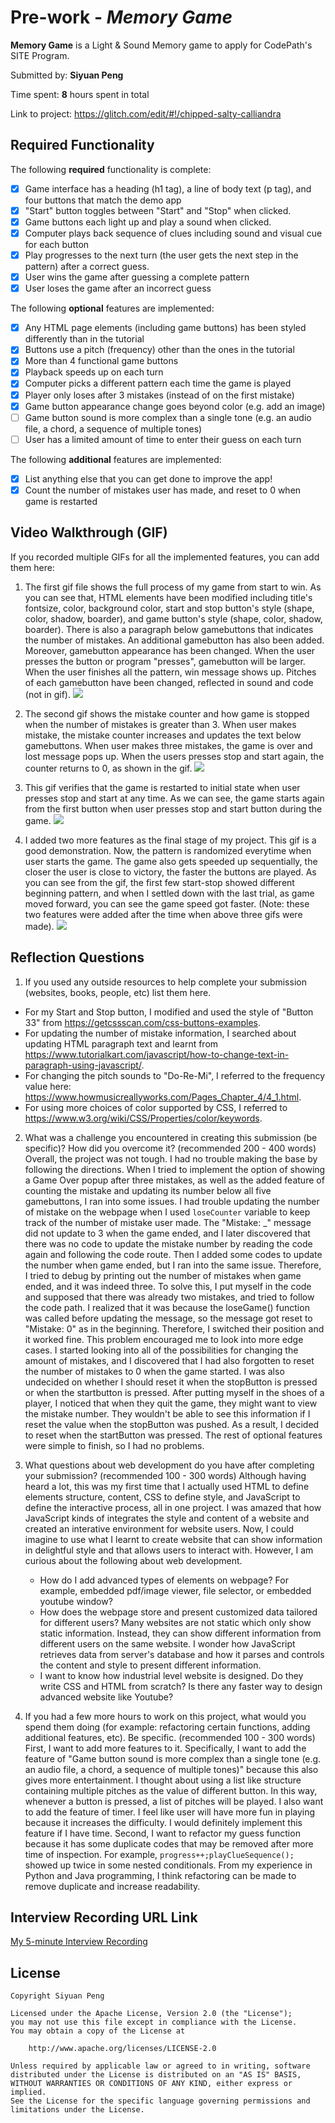 # Pre-work - *Memory Game*

**Memory Game** is a Light & Sound Memory game to apply for CodePath's SITE Program.

Submitted by: **Siyuan Peng**

Time spent: **8** hours spent in total

Link to project: https://glitch.com/edit/#!/chipped-salty-calliandra

## Required Functionality

The following **required** functionality is complete:

* [x] Game interface has a heading (h1 tag), a line of body text (p tag), and four buttons that match the demo app
* [x] "Start" button toggles between "Start" and "Stop" when clicked. 
* [x] Game buttons each light up and play a sound when clicked. 
* [x] Computer plays back sequence of clues including sound and visual cue for each button
* [x] Play progresses to the next turn (the user gets the next step in the pattern) after a correct guess. 
* [x] User wins the game after guessing a complete pattern
* [x] User loses the game after an incorrect guess

The following **optional** features are implemented:

* [x] Any HTML page elements (including game buttons) has been styled differently than in the tutorial
* [x] Buttons use a pitch (frequency) other than the ones in the tutorial
* [x] More than 4 functional game buttons
* [x] Playback speeds up on each turn
* [x] Computer picks a different pattern each time the game is played
* [x] Player only loses after 3 mistakes (instead of on the first mistake)
* [x] Game button appearance change goes beyond color (e.g. add an image)
* [ ] Game button sound is more complex than a single tone (e.g. an audio file, a chord, a sequence of multiple tones)
* [ ] User has a limited amount of time to enter their guess on each turn

The following **additional** features are implemented:

- [x] List anything else that you can get done to improve the app!
- [x] Count the number of mistakes user has made, and reset to 0 when game is restarted 

## Video Walkthrough (GIF)

If you recorded multiple GIFs for all the implemented features, you can add them here:
1. The first gif file shows the full process of my game from start to win. As you can see that, HTML elements have been modified including title's fontsize, color, background color, start and stop button's style (shape, color, shadow, boarder), and game button's style (shape, color, shadow, boarder). There is also a paragraph below gamebuttons that indicates the number of mistakes. An additional gamebutton has also been added. Moreover, gamebutton appearance has been changed. When the user presses the button or program "presses", gamebutton will be larger. When the user finishes all the pattern, win message shows up. Pitches of each gamebutton have been changed, reflected in sound and code (not in gif).
![](FullProcess.gif)

2. The second gif shows the mistake counter and how game is stopped when the number of mistakes is greater than 3. When user makes mistake, the mistake counter increases and updates the text below gamebuttons. When user makes three mistakes, the game is over and lost message pops up. When the users presses stop and start again, the counter returns to 0, as shown in the gif.
![](MistakeCounter.gif)

3. This gif verifies that the game is restarted to initial state when user presses stop and start at any time. As we can see, the game starts again from the first button when user presses stop and start button during the game. 
![](Restart.gif)

1. I added two more features as the final stage of my project. This gif is a good demonstration. Now, the pattern is randomized everytime when user starts the game. The game also gets speeded up sequentially, the closer the user is close to victory, the faster the buttons are played. As you can see from the gif, the first few start-stop showed different beginning pattern, and when I settled down with the last trial, as game moved forward, you can see the game speed got faster. (Note: these two features were added after the time when above three gifs were made).
![](RandomFaster.gif)


## Reflection Questions
1. If you used any outside resources to help complete your submission (websites, books, people, etc) list them here. 
* For my Start and Stop button, I modified and used the style of "Button 33" from https://getcssscan.com/css-buttons-examples.
* For updating the number of mistake information, I searched about updating HTML paragraph text and learnt from https://www.tutorialkart.com/javascript/how-to-change-text-in-paragraph-using-javascript/.
* For changing the pitch sounds to "Do-Re-Mi", I referred to the frequency value here: https://www.howmusicreallyworks.com/Pages_Chapter_4/4_1.html.
* For using more choices of color supported by CSS, I referred to https://www.w3.org/wiki/CSS/Properties/color/keywords.

2. What was a challenge you encountered in creating this submission (be specific)? How did you overcome it? (recommended 200 - 400 words) 
Overall, the project was not tough. I had no trouble making the base by following the directions. When I tried to implement the option of showing a Game Over popup after three mistakes, as well as the added feature of counting the mistake and updating its number below all five gamebuttons, I ran into some issues.
I had trouble updating the number of mistake on the webpage when I used ``loseCounter`` variable to keep track of the number of mistake user made. The "Mistake: _" message did not update to 3 when the game ended, and I later discovered that there was no code to update the mistake number by reading the code again and following the code route. Then I added some codes to update the number when game ended, but I ran into the same issue. Therefore, I tried to debug by printing out the number of mistakes when game ended, and it was indeed three. To solve this, I put myself in the code and supposed that there was already two mistakes, and tried to follow the code path. I realized that it was because the loseGame() function was called before updating the message, so the message got reset to "Mistake: 0" as in the beginning. Therefore, I switched their position and it worked fine. This problem encouraged me to look into more edge cases. I started looking into all of the possibilities for changing the amount of mistakes, and I discovered that I had also forgotten to reset the number of mistakes to 0 when the game started. I was also undecided on whether I should reset it when the stopButton is pressed or when the startbutton is pressed. After putting myself in the shoes of a player, I noticed that when they quit the game, they might want to view the mistake number. They wouldn't be able to see this information if I reset the value when the stopButton was pushed. As a result, I decided to reset when the startButton was pressed.
The rest of optional features were simple to finish, so I had no problems.

3. What questions about web development do you have after completing your submission? (recommended 100 - 300 words) 
Although having heard a lot, this was my first time that I actually used HTML to define elements structure, content, CSS to define style, and JavaScript to define the interactive process, all in one project. I was amazed that how JavaScript kinds of integrates the style and content of a website and created an interative environment for website users. Now, I could imagine to use what I learnt to create website that can show information in delightful style and that allows users to interact with. However, I am curious about the following about web development. 
    * How do I add advanced types of elements on webpage? For example, embedded pdf/image viewer, file selector, or embedded youtube window?
    * How does the webpage store and present customized data tailored for different users? Many websites are not static which only show static information. Instead, they can show different information from different users on the same website. I wonder how JavaScript retrieves data from server's database and how it parses and controls the content and style to present different information.
    * I want to know how industrial level website is designed. Do they write CSS and HTML from scratch? Is there any faster way to design advanced website like Youtube?
4. If you had a few more hours to work on this project, what would you spend them doing (for example: refactoring certain functions, adding additional features, etc). Be specific. (recommended 100 - 300 words)
First, I want to add more features to it. Specifically, I want to add the feature of "Game button sound is more complex than a single tone (e.g. an audio file, a chord, a sequence of multiple tones)" because this also gives more entertainment. I thought about using a list like structure containing multiple pitches as the value of different button. In this way, whenever a button is pressed, a list of pitches will be played. I also want to add the feature of timer. I feel like user will have more fun in playing because it increases the difficulty. I would definitely implement this feature if I have time.
Second, I want to refactor my guess function because it has some duplicate codes that may be removed after more time of inspection. For example, ``progress++;playClueSequence();`` showed up twice in some nested conditionals. From my experience in Python and Java programming, I think refactoring can be made to remove duplicate and increase readability.



## Interview Recording URL Link

[My 5-minute Interview Recording](https://www.loom.com/share/cf044122798c466c9bf0ca9197e4a19d)


## License

    Copyright Siyuan Peng

    Licensed under the Apache License, Version 2.0 (the "License");
    you may not use this file except in compliance with the License.
    You may obtain a copy of the License at

        http://www.apache.org/licenses/LICENSE-2.0

    Unless required by applicable law or agreed to in writing, software
    distributed under the License is distributed on an "AS IS" BASIS,
    WITHOUT WARRANTIES OR CONDITIONS OF ANY KIND, either express or implied.
    See the License for the specific language governing permissions and
    limitations under the License.